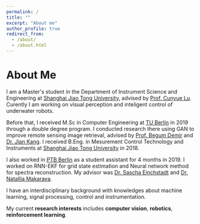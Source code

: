 ```yaml
---
permalink: /
title: ""
excerpt: "About me"
author_profile: true
redirect_from: 
  - /about/
  - /about.html
---
```


# About Me
I am a Master's student in the Department of Instrument Science and Engineering at [Shanghai Jiao Tong University](http://en.sjtu.edu.cn/), advised by [Prof. Cunyue Lu](http://english.seiee.sjtu.edu.cn/english/detail/843_847.htm). Curently I am working on visual perception and inteligent control of underwater robots.

Before that, I received M.Sc in Computer Engineering at [TU Berlin](https://www.tu.berlin/en/) in 2019 through a double degree program. I conducted research there using GAN to improve remote sensing image retrieval, advised by [Prof. Begum Demir](https://www.rsim.tu-berlin.de/menue/team/prof_dr_beguem_demir/) and [Dr. Jian Kang](https://jiankang1991.github.io/). I received B.Eng. in Mesurement Control Technology and Instruments at [Shanghai Jiao Tong University](http://en.sjtu.edu.cn/) in 2018.

I also worked in [PTB Berlin](https://www.ptb.de/cms/en.html) as a student assistant for 4 months in 2019. I worked on RNN-EKF for grid state estimation and Neural network method for spectra reconstruction. My advisor was [Dr. Sascha Einchstadt](https://www.ptb.de/cms/en/ptb/ptb-management/pstab/pst-1-coordination-digitalization/pst1-the-team.html) and [Dr. Natallia Makarava](https://de.linkedin.com/in/natallia-makarava-9a445657).

I have an interdisciplinary background with knowledges about machine learning, signal processing, control and instrumentation. 

My current **research interests** includes **computer vision**, **robotics**, **reinforcement learning**.
